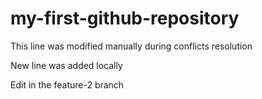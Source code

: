# my-first-github-repository

This line was modified manually during conflicts resolution


New line was added locally

Edit in the feature-2 branch